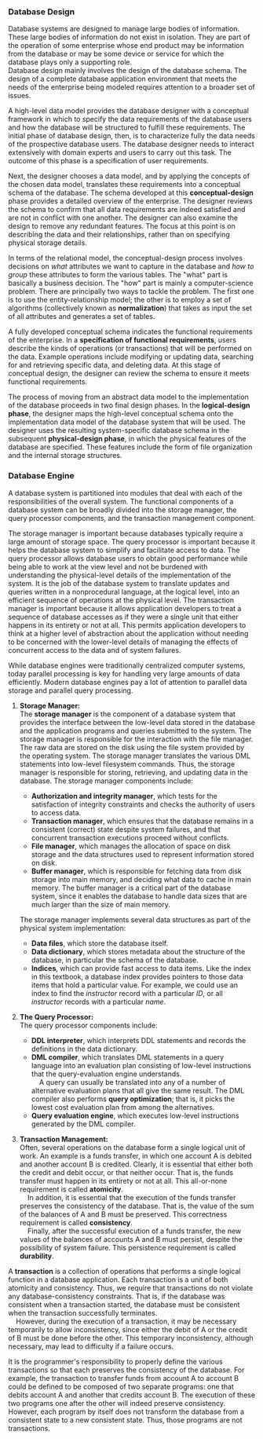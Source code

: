 ### Database Design
Database systems are designed to manage large bodies of information. These large bodies of information do not exist in isolation. They are part of the operation of some enterprise whose end product may be information from the database or may be some device or service for which the database plays only a supporting role.  
Database design mainly involves the design of the database schema. The design of a complete database application environment that meets the needs of the enterprise being modeled requires attention to a broader set of issues.  

A high-level data model provides the database designer with a conceptual framework in which to specify the data requirements of the database users and how the database will be structured to fulfill these requirements. The initial phase of database design, then, is to characterize fully the data needs of the prospective database users. The database designer needs to interact extensively with domain experts and users to carry out this task. The outcome of this phase is a specification of user requirements.  

Next, the designer chooses a data model, and by applying the concepts of the chosen data model, translates these requirements into a conceptual schema of the database. The schema developed at this **conceptual-design** phase provides a detailed overview of the enterprise. The designer reviews the schema to confirm that all data requirements are indeed satisfied and are not in conflict with one another. The designer can also examine the design to remove any redundant features. The focus at this point is on describing the data and their relationships, rather than on specifying physical storage details.  

In terms of the relational model, the conceptual-design process involves decisions on *what* attributes we want to capture in the database and *how to group* these attributes to form the various tables. The "what" part is basically a business decision. The "how" part is mainly a computer-science problem. There are principally two ways to tackle the problem. The first one is to use the entity-relationship model; the other is to employ a set of algorithms (collectively known as **normalization**) that takes as input the set of all attributes and generates a set of tables.  

A fully developed conceptual schema indicates the functional requirements of the enterprise. In a **specification of functional requirements**, users describe the kinds of operations (or transactions) that will be performed on the data. Example operations include modifying or updating data, searching for and retrieving specific data, and deleting data. At this stage of conceptual design, the designer can review the schema to ensure it meets functional requirements.  

The process of moving from an abstract data model to the implementation of the database proceeds in two final design phases. In the **logical-design phase**, the designer maps the high-level conceptual schema onto the implementation data model of the database system that will be used. The designer uses the resulting system-specific database schema in the subsequent **physical-design phase**, in which the physical features of the database are specified. These features include the form of file organization and the internal storage structures.

### Database Engine
A database system is partitioned into modules that deal with each of the responsibilities of the overall system. The functional components of a database system can be broadly divided into the storage manager, the query processor components, and the transaction management component.  

The storage manager is important because databases typically require a large amount of storage space. The query processor is important because it helps the database system to simplify and facilitate access to data. The query processor allows database users to obtain good performance while being able to work at the view level and not be burdened with understanding the physical-level details of the implementation of the system. It is the job of the database system to translate updates and queries written in a nonprocedural language, at the logical level, into an efficient sequence of operations at the physical level. The transaction manager is important because it allows application developers to treat a sequence of database accesses as if they were a single unit that either happens in its entirety or not at all. This permits application developers to think at a higher level of abstraction about the application without needing to be concerned with the lower-level details of managing the effects of concurrent access to the data and of system failures.  

While database engines were traditionally centralized computer systems, today parallel processing is key for handling very large amounts of data efficiently. Modern database engines pay a lot of attention to parallel data storage and parallel query processing.  

1. **Storage Manager:**  
The **storage manager** is the component of a database system that provides the interface between the low-level data stored in the database and the application programs and queries submitted to the system. The storage manager is responsible for the interaction with the file manager. The raw data are stored on the disk using the file system provided by the operating system. The storage manager translates the various DML statements into low-level filesystem commands. Thus, the storage manager is responsible for storing, retrieving, and updating data in the database.
The storage manager components include:
    - **Authorization and integrity manager**, which tests for the satisfaction of integrity constraints and checks the authority of users to access data.
    - **Transaction manager**, which ensures that the database remains in a consistent (correct) state despite system failures, and that concurrent transaction executions proceed without conflicts.
    - **File manager**, which manages the allocation of space on disk storage and the data structures used to represent information stored on disk.
    - **Buffer manager**, which is responsible for fetching data from disk storage into main memory, and deciding what data to cache in main memory. The buffer manager is a critical part of the database system, since it enables the database to handle data sizes that are much larger than the size of main memory.  

    The storage manager implements several data structures as part of the physical system implementation:
    - **Data files**, which store the database itself.
    - **Data dictionary**, which stores metadata about the structure of the database, in particular the schema of the database.
    - **Indices**, which can provide fast access to data items. Like the index in this textbook, a database index provides pointers to those data items that hold a particular value. For example, we could use an index to find the *instructor* record with a particular *ID*, or all *instructor* records with a particular *name*.

2. **The Query Processor:**  
The query processor components include:
    - **DDL interpreter**, which interprets DDL statements and records the definitions in the data dictionary.
    - **DML compiler**, which translates DML statements in a query language into an evaluation plan consisting of low-level instructions that the query-evaluation engine understands.  
   &nbsp;&nbsp;&nbsp;&nbsp;A query can usually be translated into any of a number of alternative evaluation plans that all give the same result. The DML compiler also performs **query optimization**; that is, it picks the lowest cost evaluation plan from among the  alternatives.
    - **Query evaluation engine**, which executes low-level instructions generated by the DML compiler.

3. **Transaction Management:**  
Often, several operations on the database form a single logical unit of work. An example is a funds transfer, in which one account A is debited and another account B is credited. Clearly, it is essential that either both the credit and debit occur, or that neither occur. That is, the funds transfer must happen in its entirety or not at all. This all-or-none requirement is called **atomicity**.  
&nbsp;&nbsp;&nbsp;&nbsp;In addition, it is essential that the execution of the funds transfer preserves the consistency of the database. That is, the value of the sum of the balances of A and B must be preserved. This correctness requirement is called **consistency**.  
&nbsp;&nbsp;&nbsp;&nbsp;Finally, after the successful execution of a funds transfer, the new values of the balances of accounts A and B must persist, despite the possibility of system failure. This persistence requirement is called **durability**.

A **transaction** is a collection of operations that performs a single logical function in a database application. Each transaction is a unit of both atomicity and consistency. Thus, we require that transactions do not violate any database-consistency constraints. That is, if the database was consistent when a transaction started, the database must be consistent when the transaction successfully terminates.  
&nbsp;&nbsp;&nbsp;&nbsp;However, during the execution of a transaction, it may be necessary temporarily to allow inconsistency, since either the debit of A or the credit of B must be done before the other. This temporary inconsistency, although necessary, may lead to difficulty if a failure occurs.  

It is the programmer's responsibility to properly define the various transactions so that each preserves the consistency of the database. For example, the transaction to transfer funds from account A to account B could be defined to be composed of two separate programs: one that debits account A and another that credits account B. The execution of these two programs one after the other will indeed preserve consistency. However, each program by itself does not transform the database from a consistent state to a new consistent state. Thus, those programs are not transactions.
